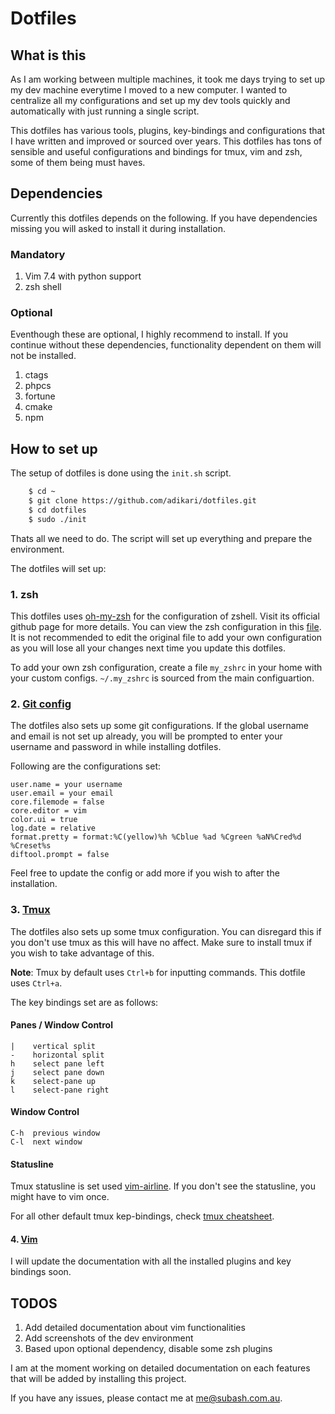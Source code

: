 # Dotfiles

## What is this

As I am working between multiple machines, it took me days trying to set up my dev machine everytime I moved to a new computer. I wanted to centralize all my configurations and set up my dev tools quickly and automatically with just running a single script. 

This dotfiles has various tools, plugins, key-bindings and configurations that I have written and improved or sourced over years. This dotfiles has tons of sensible and useful configurations and bindings for tmux, vim and zsh, some of them being must haves. 

## Dependencies

Currently this dotfiles depends on the following. If you have dependencies missing you will asked to install it during installation.

### Mandatory
1. Vim 7.4 with python support
2. zsh shell

### Optional
Eventhough these are optional, I highly recommend to install. If you continue without these dependencies, functionality dependent on them will not be installed.

1. ctags
2. phpcs
3. fortune
4. cmake
5. npm


## How to set up

The setup of dotfiles is done using the `init.sh` script.

```sh
    $ cd ~
    $ git clone https://github.com/adikari/dotfiles.git
    $ cd dotfiles
    $ sudo ./init
```

Thats all we need to do. The script will set up everything and prepare the environment.

The dotfiles will set up:

### 1. zsh 
This dotfiles uses [oh-my-zsh] for the configuration of zshell. Visit its official github page for more details. You can view the zsh configuration in this [file](https://github.com/adikari/dotfiles/blob/master/zsh/zshrc). It is not recommended to edit the original file to add your own configuration as you will lose all your changes next time you update this dotfiles. 

To add your own zsh configuration, create a file `my_zshrc` in your home with your custom configs. `~/.my_zshrc` is sourced from the main configuartion.

### 2. [Git config]
The dotfiles also sets up some git configurations. If the global username and email is not set up already, you will be prompted to enter your username and password in while installing dotfiles. 

Following are the configurations set:
```
user.name = your username 
user.email = your email
core.filemode = false
core.editor = vim
color.ui = true
log.date = relative
format.pretty = format:%C(yellow)%h %Cblue %ad %Cgreen %aN%Cred%d %Creset%s
diftool.prompt = false
```
Feel free to update the config or add more if you wish to after the installation.

### 3. [Tmux]
The dotfiles also sets up some tmux configuration. You can disregard this if you don't use tmux as this will have no affect. Make sure to install tmux if you wish to take advantage of this. 

**Note**: Tmux by default uses `Ctrl+b` for inputting commands. This dotfile uses `Ctrl+a`. 

The key bindings set are as follows:

#### Panes / Window Control
```
|    vertical split
-    horizontal split
h    select pane left 
j    select pane down
k    select-pane up
l    select-pane right
```

#### Window Control
```
C-h  previous window
C-l  next window
```

#### Statusline
Tmux statusline is set used [vim-airline]. If you don't see the statusline, you might have to vim once.

For all other default tmux kep-bindings, check [tmux cheatsheet](https://gist.github.com/MohamedAlaa/2961058).

#### 4. [Vim]
I will update the documentation with all the installed plugins and key bindings soon. 

## TODOS
1. Add detailed documentation about vim functionalities
2. Add screenshots of the dev environment
2. Based upon optional dependency, disable some zsh plugins


I am at the moment working on detailed documentation on each features that will be added by installing this project.

If you have any issues, please contact me at me@subash.com.au.

[vim-airline]: https://github.com/vim-airline/vim-airline
[oh-my-zsh]: https://github.com/robbyrussell/oh-my-zsh
[Vim]: http://www.vim.org/
[Git config]: http://git-scm.com/docs/git-config
[Tmux]: https://tmux.github.io/
